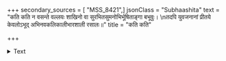 +++
secondary_sources = [ "MSS_8421",]
jsonClass = "Subhaashita"
text = "कति कति न वसन्ते वल्लयः शाखिनो वा सुरभितसुमनोभिर्भूषिताङ्गा बभूवुः।  \nतदपि युवजनानां प्रीतये केवलोऽभूद् अभिनवकलिकालीभारशाली रसालः॥"
title = "कति कति"

+++

<details><summary>Text</summary>

कति कति न वसन्ते वल्लयः शाखिनो वा सुरभितसुमनोभिर्भूषिताङ्गा बभूवुः।  
तदपि युवजनानां प्रीतये केवलोऽभूद् अभिनवकलिकालीभारशाली रसालः॥
</details>
